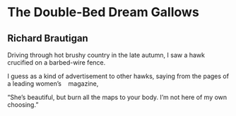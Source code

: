 # The Double-Bed Dream Gallows
## Richard Brautigan
Driving through
hot brushy country
in the late autumn,
I saw a hawk
crucified on a
barbed-wire fence.

I guess as a kind
of advertisement
to other hawks,
saying from the pages
of a leading women’s
   magazine,

“She’s beautiful,
but burn all the maps
to your body.
I’m not here
of my own choosing.”